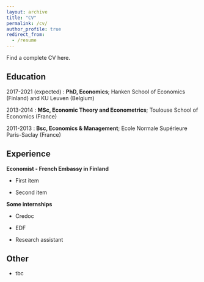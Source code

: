 ```yaml
---
layout: archive
title: "CV"
permalink: /cv/
author_profile: true
redirect_from:
  - /resume
---
```


<!-- {% include base_path %} -->

Find a complete CV here.

Education
---------

2017-2021 (expected)
:   **PhD, Economics**; Hanken School of Economics (Finland) and KU Leuven (Belgium)

2013-2014
:   **MSc, Economic Theory and Econometrics**; Toulouse School of Economics (France)

2011-2013
:   **Bsc, Economics & Management**; Ecole Normale Supérieure Paris-Saclay (France)

Experience
----------

**Economist - French Embassy in Finland**


* First item

* Second item

**Some internships**

* Credoc

* EDF 

* Research assistant

Other
----------------------------------------

* tbc


<!---
Education
======
* B.S. in GitHub, GitHub University, 2012
* M.S. in Jekyll, GitHub University, 2014
* Ph.D in Version Control Theory, GitHub University, 2018 (expected)
--> 

<!---
Work experience
======
* Summer 2015: Research Assistant
  * Github University
  * Duties included: Tagging issues
  * Supervisor: Professor Git



<!---
* Fall 2015: Research Assistant
  * Github University
  * Duties included: Merging pull requests
  * Supervisor: Professor Hub


<!---
Skills
======
* Skill 1
* Skill 2
  * Sub-skill 2.1
  * Sub-skill 2.2
  * Sub-skill 2.3
* Skill 3

<!---
Publications
======
  <ul>{% for post in site.publications %}
    {% include archive-single-cv.html %}
  {% endfor %}</ul>

<!---  
Talks
======
  <ul>{% for post in site.talks %}
    {% include archive-single-talk-cv.html %}
  {% endfor %}</ul>

<!---  
Teaching
======
  <ul>{% for post in site.teaching %}
    {% include archive-single-cv.html %}
  {% endfor %}</ul>
 
<!--- 
Service and leadership
======
* Currently signed in to 43 different slack teams

--> 
